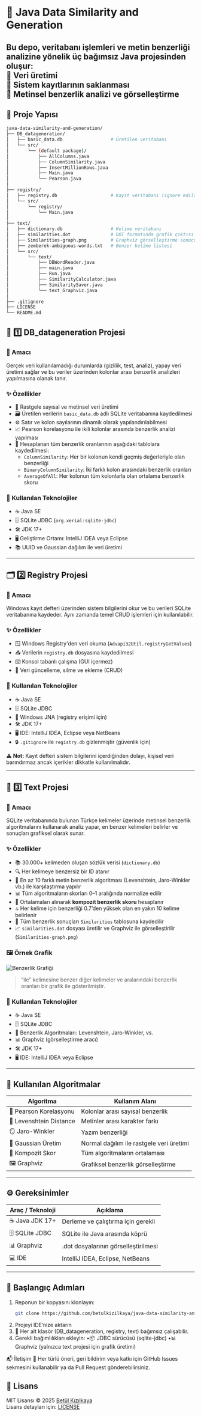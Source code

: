 # 🌸 Java Data Similarity and Generation

Bu depo, veritabanı işlemleri ve metin benzerliği analizine yönelik **üç bağımsız Java projesinden** oluşur:  
🍃 Veri üretimi  
🍃 Sistem kayıtlarının saklanması  
🍃 Metinsel benzerlik analizi ve görselleştirme
---

## 📁 Proje Yapısı

```bash
java-data-similarity-and-generation/
├── DB_datageneration/
│   ├── basic_data.db                  # Üretilen veritabanı
│   └── src/
│       └── (default package)/
│           ├── AllColumns.java
│           ├── ColumnSimilarity.java
│           ├── InsertMillionRows.java
│           ├── Main.java
│           └── Pearson.java
│
├── registry/
│   ├── registry.db                    # Kayıt veritabanı (ignore edildi)
│   └── src/
│       └── registry/
│           └── Main.java
│
├── text/
│   ├── dictionary.db                  # Kelime veritabanı
│   ├── similarities.dot               # DOT formatında grafik çıktısı
│   ├── Similarities-graph.png         # Graphviz görselleştirme sonucu
│   ├── zemberek-ambiguous-words.txt   # Benzer kelime listesi
│   └── src/
│       └── text/
│           ├── DBWordReader.java
│           ├── main.java
│           ├── Run.java
│           ├── SimilarityCalculator.java
│           ├── SimilaritySaver.java
│           └── text_Graphviz.java
│
├── .gitignore
├── LICENSE
└── README.md

```

## 🌱 1️⃣ DB_datageneration Projesi

### 🎯 Amacı  
Gerçek veri kullanılamadığı durumlarda (gizlilik, test, analiz), yapay veri üretimi sağlar ve bu veriler üzerinden kolonlar arası benzerlik analizleri yapılmasına olanak tanır.

### ✨ Özellikler  
- 🔢 Rastgele sayısal ve metinsel veri üretimi  
- 🗃️ Üretilen verilerin `basic_data.db` adlı SQLite veritabanına kaydedilmesi  
- ⚙️ Satır ve kolon sayılarının dinamik olarak yapılandırılabilmesi  
- 📈 Pearson korelasyonu ile ikili kolonlar arasında benzerlik analizi yapılması  
- 🧮 Hesaplanan tüm benzerlik oranlarının aşağıdaki tablolara kaydedilmesi:
  - `ColumnSimilarity`: Her bir kolonun kendi geçmiş değerleriyle olan benzerliği  
  - `BinaryColumnSimilarity`: İki farklı kolon arasındaki benzerlik oranları  
  - `AverageOfAll`: Her kolonun tüm kolonlarla olan ortalama benzerlik skoru  

### 🔧 Kullanılan Teknolojiler  
- ☕ Java SE  
- 🗄️ SQLite JDBC (`org.xerial:sqlite-jdbc`)  
- 🛠️ JDK 17+  
- 🖥️ Geliştirme Ortamı: IntelliJ IDEA veya Eclipse  
- 📚 UUID ve Gaussian dağılım ile veri üretimi  


---
## 🗂️ 2️⃣ Registry Projesi

### 🎯 Amacı  
Windows kayıt defteri üzerinden sistem bilgilerini okur ve bu verileri SQLite veritabanına kaydeder. Aynı zamanda temel CRUD işlemleri için kullanılabilir.

### ✨ Özellikler  
- 🪟 Windows Registry'den veri okuma (`Advapi32Util.registryGetValues`)  
- 📥 Verilerin `registry.db` dosyasına kaydedilmesi  
- ⌨️ Konsol tabanlı çalışma (GUI içermez)  
- 🔁 Veri güncelleme, silme ve ekleme (CRUD)

### 🔧 Kullanılan Teknolojiler  
- ☕ Java SE  
- 🗄️ SQLite JDBC  
- 🔐 Windows JNA (registry erişimi için)  
- 🛠️ JDK 17+  
- 🖥️ IDE: IntelliJ IDEA, Eclipse veya NetBeans  
- 🔒 `.gitignore` ile `registry.db` gizlenmiştir (güvenlik için)

⚠️ **Not:** Kayıt defteri sistem bilgilerini içerdiğinden dolayı, kişisel veri barındırmaz ancak içerikler dikkatle kullanılmalıdır.

---
## 🧠 3️⃣ Text Projesi

### 🎯 Amacı  
SQLite veritabanında bulunan Türkçe kelimeler üzerinde metinsel benzerlik algoritmalarını kullanarak analiz yapar, en benzer kelimeleri belirler ve sonuçları grafiksel olarak sunar.

### ✨ Özellikler  
- 📚 30.000+ kelimeden oluşan sözlük verisi (`dictionary.db`)  
- 🔍 Her kelimeye benzersiz bir ID atanır  
- 🧪 En az 10 farklı metin benzerlik algoritması (Levenshtein, Jaro-Winkler vb.) ile karşılaştırma yapılır  
- 📊 Tüm algoritmaların skorları 0–1 aralığında normalize edilir  
- 🔗 Ortalamaları alınarak **kompozit benzerlik skoru** hesaplanır  
- 🔝 Her kelime için benzerliği 0.7’den yüksek olan en yakın 10 kelime belirlenir  
- 💾 Tüm benzerlik sonuçları `Similarities` tablosuna kaydedilir  
- 📈 `similarities.dot` dosyası üretilir ve Graphviz ile görselleştirilir (`Similarities-graph.png`)  

### 🖼️ Örnek Grafik  
![Benzerlik Grafiği](text/Similarities-graph.png)

> “ile” kelimesine benzer diğer kelimeler ve aralarındaki benzerlik oranları bir grafik ile gösterilmiştir.  

### 🔧 Kullanılan Teknolojiler  
- ☕ Java SE  
- 🗄️ SQLite JDBC  
- 🧮 Benzerlik Algoritmaları: Levenshtein, Jaro-Winkler, vs.  
- 📊 Graphviz (görselleştirme aracı)  
- 🛠️ JDK 17+  
- 🖥️ IDE: IntelliJ IDEA veya Eclipse

---
## 🧠 Kullanılan Algoritmalar

| Algoritma               | Kullanım Alanı                         |
|-------------------------|----------------------------------------|
| 🧬 Pearson Korelasyonu  | Kolonlar arası sayısal benzerlik       |
| 🔢 Levenshtein Distance | Metinler arası karakter farkı          |
| 🪞 Jaro-Winkler         | Yazım benzerliği                       |
| 🎲 Gaussian Üretim     | Normal dağılım ile rastgele veri üretimi |
| 🧮 Kompozit Skor       | Tüm algoritmaların ortalaması          |
| 🖼️ Graphviz            | Grafiksel benzerlik görselleştirme     |

---
## ⚙️ Gereksinimler

| Araç / Teknoloji        | Açıklama                            |
|-------------------------|-------------------------------------|
| ☕ Java JDK 17+          | Derleme ve çalıştırma için gerekli  |
| 🗄️ SQLite JDBC           | SQLite ile Java arasında köprü       |
| 📊 Graphviz              | .dot dosyalarının görselleştirilmesi |
| 💻 IDE                   | IntelliJ IDEA, Eclipse, NetBeans     |

---

## 🚀 Başlangıç Adımları

1. Reponun bir kopyasını klonlayın:
   ```bash
   git clone https://github.com/betulkizilkaya/java-data-similarity-and-generation.git
2. Projeyi IDE’nize aktarın
3. 📁 Her alt klasör (DB_datageneration, registry, text) bağımsız çalışabilir.
4. Gerekli bağımlılıkları ekleyin:
  •📦 JDBC sürücüsü (sqlite-jdbc)
  •📊 Graphviz (yalnızca text projesi için grafik üretimi)


📬 İletişim
📮 Her türlü öneri, geri bildirim veya katkı için GitHub Issues sekmesini kullanabilir ya da Pull Request gönderebilirsiniz.

## 📄 Lisans

MIT Lisansı © 2025 [Betül Kızılkaya](https://github.com/betulkizilkaya)  
Lisans detayları için: [LICENSE](./LICENSE)

